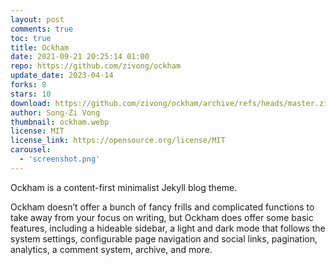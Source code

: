 ```yaml
---
layout: post
comments: true
toc: true
title: Ockham
date: 2021-09-21 20:25:14 01:00
repo: https://github.com/zivong/ockham
update_date: 2023-04-14
forks: 8
stars: 10
download: https://github.com/zivong/ockham/archive/refs/heads/master.zip
author: Song-Zi Vong
thumbnail: ockham.webp
license: MIT
license_link: https://opensource.org/license/MIT
carousel:
  - 'screenshot.png'
---
```


Ockham is a content-first minimalist Jekyll blog theme.

Ockham doesn’t offer a bunch of fancy frills and complicated functions to take away from your focus on writing, but Ockham does offer some basic features, including a hideable sidebar, a light and dark mode that follows the system settings, configurable page navigation and social links, pagination, analytics, a comment system, archive, and more.
